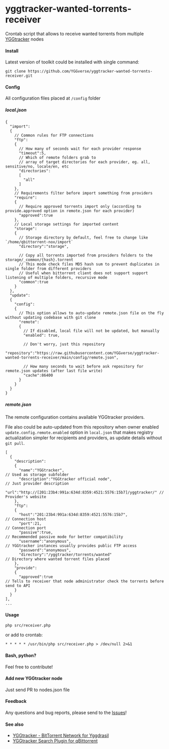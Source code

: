 # yggtracker-wanted-torrents-receiver

Crontab script that allows to receive wanted torrents from multiple [YGGtracker](https://github.com/YGGverse/YGGtracker) nodes

#### Install

Latest version of toolkit could be installed with single command:

`git clone https://github.com/YGGverse/yggtracker-wanted-torrents-receiver.git`

#### Config

All configuration files placed at `/config` folder

##### local.json

```
{
  "import":
  {
    // Common rules for FTP connections
    "ftp":
    {
      // How many of seconds wait for each provider response
      "timeout":5,
      // Which of remote folders grab to
      // array of target directories for each provider, eg. all, sensitive/no, locale/en, etc
      "directories":
      [
        "all"
      ]
    },
    // Requirements filter before import something from providers
    "require":
    {
      // Require approved torrents import only (according to provide.approved option in remote.json for each provider)
      "approved":true
    },
    // Local storage settings for imported content
    "storage":
    {
      // Storage directory by default, feel free to change like `/home/qbittorrent-nox/import`
      "directory":"storage",

      // Copy all torrents imported from providers folders to the storage/_common/{hash}.torrent
      // This mode check files MD5 hash sum to prevent duplicates in single folder from different providers
      // Useful when bittorrent client does not support support listening of multiple folders, recursive mode
      "common":true
    }
  },
  "update":
  {
    "config":
    {
      // This option allows to auto-update remote.json file on the fly without updating codebase with git clone
      "remote":
      {
        // If disabled, local file will not be updated, but manually
        "enabled": true,

        // Don't worry, just this repository
        "repository":"https://raw.githubusercontent.com/YGGverse/yggtracker-wanted-torrents-receiver/main/config/remote.json",

        // How many seconds to wait before ask repository for remote.json updates (after last file write)
        "cache":86400
      }
    }
  }
}
```

##### remote.json

The remote configuration contains available YGGtracker providers.

File also could be auto-updated from this repository when owner enabled `update.config.remote.enabled` option in `local.json`
that makes registry actualization simpler for recipients and providers, as update details without `git pull`.

```
[
  {
    "description":
    {
      "name":"YGGtracker",                                                // Used as storage subfolder
      "description":"YGGtracker official node",                           // Just provider description
      "url":"http://[201:23b4:991a:634d:8359:4521:5576:15b7]/yggtracker/" // Provider's website
    },
    "ftp":
    {
      "host":"201:23b4:991a:634d:8359:4521:5576:15b7",                    // Connection host
      "port":21,                                                          // Connection port
      "passive":true,                                                     // Recommended passive mode for better compatibility
      "username":"anonymous",                                             // YGGtracker instances usually provides public FTP access
      "password":"anonymous",
      "directory":"/yggtracker/torrents/wanted"                           // Directory where wanted torrent files placed
    },
    "provide":
    {
      "approved":true                                                     // Tells to receiver that node administrator check the torrents before send to API
    }
  }
],
...
```

#### Usage

`php src/receiver.php`

or add to crontab:

`* * * * * /usr/bin/php src/receiver.php > /dev/null 2>&1`

#### Bash, python?

Feel free to contribute!

#### Add new YGGtracker node

Just send PR to nodes.json file

#### Feedback

Any questions and bug reports, please send to the [Issues](https://github.com/YGGverse/yggtracker-wanted-torrents-receiver/issues)!

#### See also

* [YGGtracker - BitTorrent Network for Yggdrasil](https://github.com/YGGverse/YGGtracker)
* [YGGtracker Search Plugin for qBittorrent](https://github.com/YGGverse/qbittorrent-yggtracker-search-plugin)